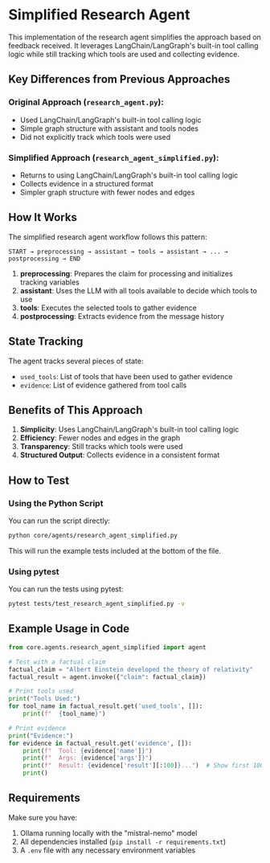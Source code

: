 # Simplified Research Agent

This implementation of the research agent simplifies the approach based on feedback received. It leverages LangChain/LangGraph's built-in tool calling logic while still tracking which tools are used and collecting evidence.

## Key Differences from Previous Approaches

### Original Approach (`research_agent.py`):
- Used LangChain/LangGraph's built-in tool calling logic
- Simple graph structure with assistant and tools nodes
- Did not explicitly track which tools were used

### Simplified Approach (`research_agent_simplified.py`):
- Returns to using LangChain/LangGraph's built-in tool calling logic
- Collects evidence in a structured format
- Simpler graph structure with fewer nodes and edges

## How It Works

The simplified research agent workflow follows this pattern:

```
START → preprocessing → assistant → tools → assistant → ... → postprocessing → END
```

1. **preprocessing**: Prepares the claim for processing and initializes tracking variables
2. **assistant**: Uses the LLM with all tools available to decide which tools to use
3. **tools**: Executes the selected tools to gather evidence
4. **postprocessing**: Extracts evidence from the message history

## State Tracking

The agent tracks several pieces of state:
- `used_tools`: List of tools that have been used to gather evidence
- `evidence`: List of evidence gathered from tool calls

## Benefits of This Approach

1. **Simplicity**: Uses LangChain/LangGraph's built-in tool calling logic
2. **Efficiency**: Fewer nodes and edges in the graph
3. **Transparency**: Still tracks which tools were used
4. **Structured Output**: Collects evidence in a consistent format

## How to Test

### Using the Python Script

You can run the script directly:

```bash
python core/agents/research_agent_simplified.py
```

This will run the example tests included at the bottom of the file.

### Using pytest

You can run the tests using pytest:

```bash
pytest tests/test_research_agent_simplified.py -v
```

## Example Usage in Code

```python
from core.agents.research_agent_simplified import agent

# Test with a factual claim
factual_claim = "Albert Einstein developed the theory of relativity"
factual_result = agent.invoke({"claim": factual_claim})

# Print tools used
print("Tools Used:")
for tool_name in factual_result.get('used_tools', []):
    print(f"  {tool_name}")

# Print evidence
print("Evidence:")
for evidence in factual_result.get('evidence', []):
    print(f"  Tool: {evidence['name']}")
    print(f"  Args: {evidence['args']}")
    print(f"  Result: {evidence['result'][:100]}...")  # Show first 100 chars
    print()
```

## Requirements

Make sure you have:
1. Ollama running locally with the "mistral-nemo" model
2. All dependencies installed (`pip install -r requirements.txt`)
3. A `.env` file with any necessary environment variables
